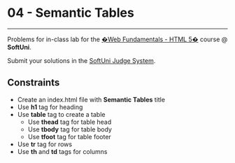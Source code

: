 ﻿# 04 - Semantic Tables
------
Problems for in-class lab for the [�Web Fundamentals - HTML 5�](https://softuni.bg/trainings/2265/web-fundamentals-html5-january-2019/) course @ **SoftUni**.

Submit your solutions in the [SoftUni Judge System](https://judge.softuni.bg/Contests/1458/HTML-Tags-Semantic-Markup).

## Constraints
* Create an index.html file with **Semantic Tables** title
* Use **h1** tag for heading
* Use **table** tag to create a table
    * Use **thead** tag for table head
    * Use **tbody** tag for table body
    * Use **tfoot** tag for table footer
* Use **tr** tag for rows
* Use **th** and **td** tags for columns